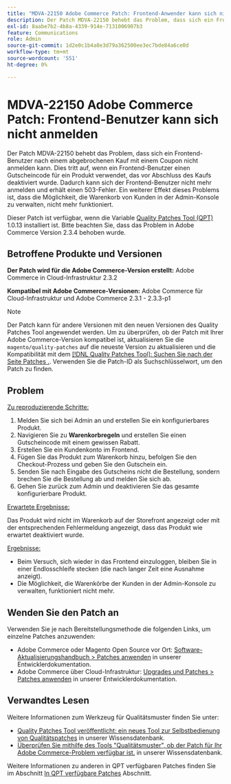 ```yaml
---
title: "MDVA-22150 Adobe Commerce Patch: Frontend-Anwender kann sich nicht anmelden"
description: Der Patch MDVA-22150 behebt das Problem, dass sich ein Frontend-Benutzer nach einem abgebrochenen Kauf mit einem Coupon nicht anmelden kann. Dies tritt auf, wenn ein Frontend-Benutzer einen Gutscheincode für ein Produkt verwendet, das vor Abschluss des Kaufs deaktiviert wurde. Dadurch kann sich der Frontend-Benutzer nicht mehr anmelden und erhält einen 503-Fehler. Ein weiterer Effekt dieses Problems ist, dass die Möglichkeit, die Warenkorb von Kunden in der Admin-Konsole zu verwalten, nicht mehr funktioniert.
exl-id: 8aabe7b2-4b8a-4339-914e-7131006907b3
feature: Communications
role: Admin
source-git-commit: 1d2e0c1b4a8e3d79a362500ee3ec7bde84a6ce0d
workflow-type: tm+mt
source-wordcount: '551'
ht-degree: 0%

---
```


# MDVA-22150 Adobe Commerce Patch: Frontend-Benutzer kann sich nicht anmelden

Der Patch MDVA-22150 behebt das Problem, dass sich ein Frontend-Benutzer nach einem abgebrochenen Kauf mit einem Coupon nicht anmelden kann. Dies tritt auf, wenn ein Frontend-Benutzer einen Gutscheincode für ein Produkt verwendet, das vor Abschluss des Kaufs deaktiviert wurde. Dadurch kann sich der Frontend-Benutzer nicht mehr anmelden und erhält einen 503-Fehler. Ein weiterer Effekt dieses Problems ist, dass die Möglichkeit, die Warenkorb von Kunden in der Admin-Konsole zu verwalten, nicht mehr funktioniert.

Dieser Patch ist verfügbar, wenn die Variable [Quality Patches Tool (QPT)](https://devdocs.magento.com/guides/v2.4/comp-mgr/patching.html#mqp) 1.0.13 installiert ist. Bitte beachten Sie, dass das Problem in Adobe Commerce Version 2.3.4 behoben wurde.

## Betroffene Produkte und Versionen

**Der Patch wird für die Adobe Commerce-Version erstellt:** Adobe Commerce in Cloud-Infrastruktur 2.3.2

**Kompatibel mit Adobe Commerce-Versionen:** Adobe Commerce für Cloud-Infrastruktur und Adobe Commerce 2.3.1 - 2.3.3-p1

>[!NOTE]
>
>Der Patch kann für andere Versionen mit den neuen Versionen des Quality Patches Tool angewendet werden. Um zu überprüfen, ob der Patch mit Ihrer Adobe Commerce-Version kompatibel ist, aktualisieren Sie die `magento/quality-patches` auf die neueste Version zu aktualisieren und die Kompatibilität mit dem [[!DNL Quality Patches Tool]: Suchen Sie nach der Seite Patches .](https://devdocs.magento.com/quality-patches/tool.html#patch-grid). Verwenden Sie die Patch-ID als Suchschlüsselwort, um den Patch zu finden.

## Problem

<u>Zu reproduzierende Schritte:</u>

1. Melden Sie sich bei Admin an und erstellen Sie ein konfigurierbares Produkt.
1. Navigieren Sie zu **Warenkorbregeln** und erstellen Sie einen Gutscheincode mit einem gewissen Rabatt.
1. Erstellen Sie ein Kundenkonto im Frontend.
1. Fügen Sie das Produkt zum Warenkorb hinzu, befolgen Sie den Checkout-Prozess und geben Sie den Gutschein ein.
1. Senden Sie nach Eingabe des Gutscheins nicht die Bestellung, sondern brechen Sie die Bestellung ab und melden Sie sich ab.
1. Gehen Sie zurück zum Admin und deaktivieren Sie das gesamte konfigurierbare Produkt.

<u>Erwartete Ergebnisse:</u>

Das Produkt wird nicht im Warenkorb auf der Storefront angezeigt oder mit der entsprechenden Fehlermeldung angezeigt, dass das Produkt wie erwartet deaktiviert wurde.

<u>Ergebnisse:</u>

* Beim Versuch, sich wieder in das Frontend einzuloggen, bleiben Sie in einer Endlosschleife stecken (die nach langer Zeit eine Ausnahme anzeigt).
* Die Möglichkeit, die Warenkörbe der Kunden in der Admin-Konsole zu verwalten, funktioniert nicht mehr.

## Wenden Sie den Patch an

Verwenden Sie je nach Bereitstellungsmethode die folgenden Links, um einzelne Patches anzuwenden:

* Adobe Commerce oder Magento Open Source vor Ort: [Software-Aktualisierungshandbuch > Patches anwenden](https://devdocs.magento.com/guides/v2.4/comp-mgr/patching/mqp.html) in unserer Entwicklerdokumentation.
* Adobe Commerce über Cloud-Infrastruktur: [Upgrades und Patches > Patches anwenden](https://devdocs.magento.com/cloud/project/project-patch.html) in unserer Entwicklerdokumentation.

## Verwandtes Lesen

Weitere Informationen zum Werkzeug für Qualitätsmuster finden Sie unter:

* [Quality Patches Tool veröffentlicht: ein neues Tool zur Selbstbedienung von Qualitätspatches](/help/announcements/adobe-commerce-announcements/magento-quality-patches-released-new-tool-to-self-serve-quality-patches.md) in unserer Wissensdatenbank.
* [Überprüfen Sie mithilfe des Tools &quot;Qualitätsmuster&quot;, ob der Patch für Ihr Adobe Commerce-Problem verfügbar ist.](/help/support-tools/patches-available-in-qpt-tool/check-patch-for-magento-issue-with-magento-quality-patches.md) in unserer Wissensdatenbank.

Weitere Informationen zu anderen in QPT verfügbaren Patches finden Sie im Abschnitt [In QPT verfügbare Patches](https://support.magento.com/hc/en-us/sections/360010506631-Patches-available-in-MQP-tool-) Abschnitt.
